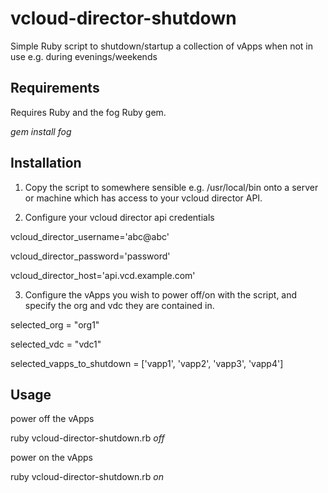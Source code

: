 vcloud-director-shutdown
=================

Simple Ruby script to shutdown/startup a collection of vApps when not in use e.g. during evenings/weekends

Requirements
-----------

Requires Ruby and the fog Ruby gem.

*gem install fog*

Installation
-----------

1. Copy the script to somewhere sensible e.g. /usr/local/bin onto a server or machine which has access to your vcloud director API.

2. Configure your vcloud director api credentials

vcloud_director_username='abc@abc'

vcloud_director_password='password'

vcloud_director_host='api.vcd.example.com'

3. Configure the vApps you wish to power off/on with the script, and specify the org and vdc they are contained in.

selected_org = "org1"

selected_vdc = "vdc1"

selected_vapps_to_shutdown = ['vapp1', 'vapp2', 'vapp3', 'vapp4']

Usage
-----------

power off the vApps

ruby vcloud-director-shutdown.rb *off*

power on the vApps

ruby vcloud-director-shutdown.rb *on*
